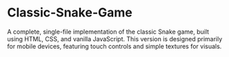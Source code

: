 # Classic-Snake-Game
A complete, single-file implementation of the classic Snake game, built using HTML, CSS, and vanilla JavaScript. This version is designed primarily for mobile devices, featuring touch controls and simple textures for visuals.
